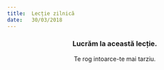 ```yaml
---
title:  Lecție zilnică
date:   30/03/2018
---
```


### <center>Lucrăm la această lecție.</center>
<center>Te rog intoarce-te mai tarziu.</center>